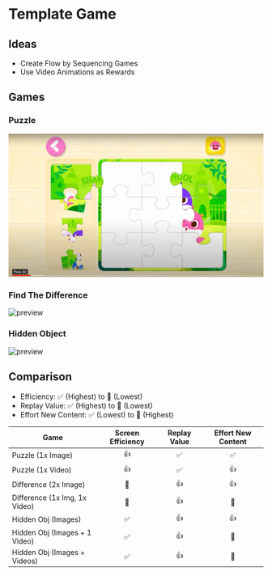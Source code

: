 # Template Game

## Ideas

- Create Flow by Sequencing Games
- Use Video Animations as Rewards

## Games

### Puzzle

![img_1.png](img_1.png)

### Find The Difference

![preview](https://play-lh.googleusercontent.com/e30-JYmYvjs7pKB4-5MRgFNrMIdwdIL29YzC4rdQfgqYG5MvCz-tcQfZBh5Ay6g2t8Y-=w526-h296-rw)

### Hidden Object

![preview](https://is1-ssl.mzstatic.com/image/thumb/Purple113/v4/b5/4d/ae/b54dae74-d454-308f-00af-c52c4511de08/pr_source.png/643x0w.jpg)

## Comparison

- Efficiency: ✅ (Highest) to 🍁 (Lowest)
- Replay Value: ✅ (Highest) to 🍁 (Lowest)
- Effort New Content: ✅ (Lowest) to 🍁 (Highest)

| Game                          | Screen Efficiency | Replay Value | Effort New Content |
|-------------------------------|:-----------------:|:------------:|:------------------:|
| Puzzle (1x Image)             |        👍         |      ✅       |         ✅          |
| Puzzle (1x Video)             |        👍         |      ✅       |         👍         |
| Difference (2x Image)         |        🍁         |      👍      |         👍         |
| Difference (1x Img, 1x Video) |        🍁         |      👍      |         🍁         |
| Hidden Obj (Images)           |         ✅         |      👍      |         👍         |
| Hidden Obj (Images + 1 Video) |         ✅         |      👍      |         🍁         |
| Hidden Obj (Images + Videos)  |         ✅         |      👍      |         🍁         |